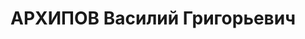 ---
title: АРХИПОВ Василий Григорьевич
description: "Род. в 1893, Костромская губ. Проживал: г. Смоленск. Секретарь Смоленского\
  \ ГК(РК) ВКП(б). \n  Арестован 10.07.1937. Обв. по ст.58-7, 58-8, 58-11 УК РСФСР.\
  \ Приговор: ВМН. Расстрелян 22.11.1937. \n  Реабилитирован 08.09.1956"
---